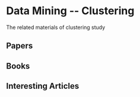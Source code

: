 Data Mining -- Clustering
=========================

The related materials of clustering study

Papers
------



Books
-----


Interesting Articles
--------------------


